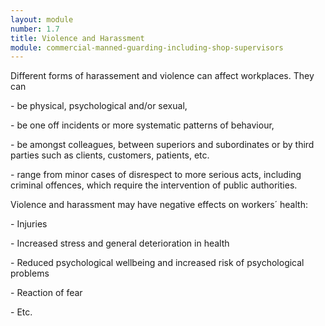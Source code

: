 ```yaml
---
layout: module
number: 1.7
title: Violence and Harassment
module: commercial-manned-guarding-including-shop-supervisors
---
```

Different forms of harassement and violence can affect workplaces. They can

\- be physical, psychological and/or sexual,

\- be one off incidents or more systematic patterns of behaviour,

\- be amongst colleagues, between superiors and subordinates or by third
parties such as clients, customers, patients, etc.

\- range from minor cases of disrespect to more serious acts, including
criminal offences, which require the intervention of public authorities.

Violence and harassment may have negative effects on workers´ health:

\- Injuries

\- Increased stress and general deterioration in health

\- Reduced psychological wellbeing and increased risk of psychological
problems

\- Reaction of fear

\- Etc.


